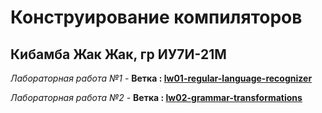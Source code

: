 # Конструирование компиляторов
## Кибамба Жак Жак, гр ИУ7И-21М

*Лабораторная работа №1* - **Ветка : [lw01-regular-language-recognizer](https://github.com/bauer318/bmstu-compilers-building/tree/lw01-regular-language-recognizer)** 

 *Лабораторная работа №2* - **Ветка : [lw02-grammar-transformations](https://github.com/bauer318/bmstu-compilers-building/tree/lw02-grammar-transformations)**
